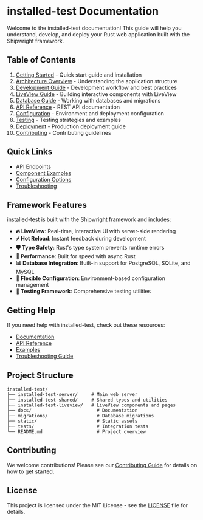 # installed-test Documentation

Welcome to the installed-test documentation! This guide will help you understand, develop, and deploy your Rust web application built with the Shipwright framework.

## Table of Contents

1. [Getting Started](./getting-started.md) - Quick start guide and installation
2. [Architecture Overview](./architecture.md) - Understanding the application structure
3. [Development Guide](./development.md) - Development workflow and best practices
4. [LiveView Guide](./liveview.md) - Building interactive components with LiveView
5. [Database Guide](./database.md) - Working with databases and migrations
6. [API Reference](./api-reference.md) - REST API documentation
7. [Configuration](./configuration.md) - Environment and deployment configuration
8. [Testing](./testing.md) - Testing strategies and examples
9. [Deployment](./deployment.md) - Production deployment guide
10. [Contributing](./contributing.md) - Contributing guidelines

## Quick Links

- [API Endpoints](./api-reference.md#endpoints)
- [Component Examples](./liveview.md#components)
- [Configuration Options](./configuration.md#options)
- [Troubleshooting](./troubleshooting.md)

## Framework Features

installed-test is built with the Shipwright framework and includes:

- **🔥 LiveView**: Real-time, interactive UI with server-side rendering
- **⚡ Hot Reload**: Instant feedback during development
- **🛡️ Type Safety**: Rust's type system prevents runtime errors
- **🚀 Performance**: Built for speed with async Rust
- **📊 Database Integration**: Built-in support for PostgreSQL, SQLite, and MySQL
- **🔧 Flexible Configuration**: Environment-based configuration management
- **🧪 Testing Framework**: Comprehensive testing utilities

## Getting Help

If you need help with installed-test, check out these resources:

- [Documentation](./getting-started.md)
- [API Reference](./api-reference.md)
- [Examples](../examples/)
- [Troubleshooting Guide](./troubleshooting.md)

## Project Structure

```
installed-test/
├── installed-test-server/     # Main web server
├── installed-test-shared/     # Shared types and utilities
├── installed-test-liveview/   # LiveView components and pages
├── docs/                        # Documentation
├── migrations/                  # Database migrations
├── static/                      # Static assets
├── tests/                       # Integration tests
└── README.md                    # Project overview
```

## Contributing

We welcome contributions! Please see our [Contributing Guide](./contributing.md) for details on how to get started.

## License

This project is licensed under the MIT License - see the [LICENSE](../LICENSE) file for details.